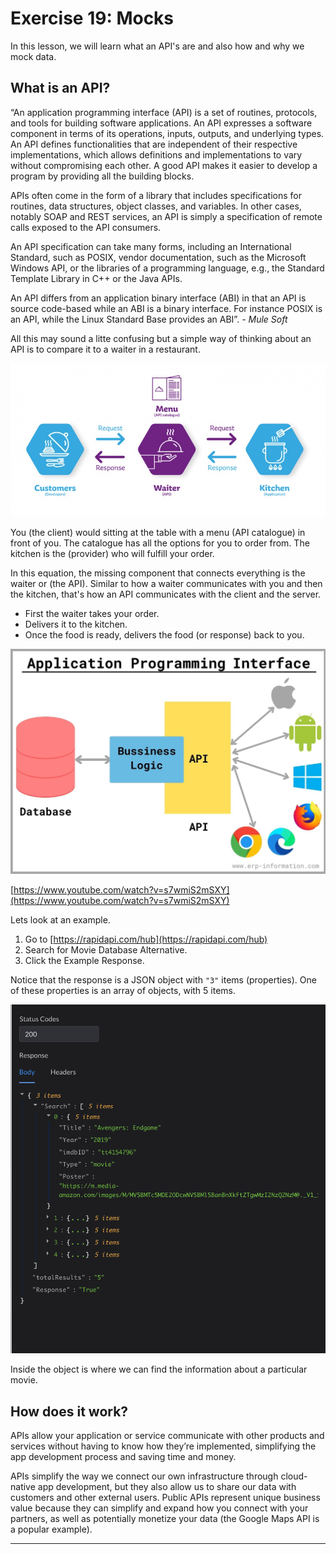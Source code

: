 # Exercise 19: Mocks

In this lesson, we will learn what an  API's are and also how and why we mock data.

## What is an API?

“An application programming interface (API) is a set of routines, protocols, and tools for building software applications. An API expresses a software component in terms of its operations, inputs, outputs, and underlying types. An API defines functionalities that are independent of their respective implementations, which allows definitions and implementations to vary without compromising each other. A good API makes it easier to develop a program by providing all the building blocks.

APIs often come in the form of a library that includes specifications for routines, data structures, object classes, and variables. In other cases, notably SOAP and REST services, an API is simply a specification of remote calls exposed to the API consumers.

An API specification can take many forms, including an International Standard, such as POSIX, vendor documentation, such as the Microsoft Windows API, or the libraries of a programming language, e.g., the Standard Template Library in C++ or the Java APIs.

An API differs from an application binary interface (ABI) in that an API is source code-based while an ABI is a binary interface. For instance POSIX is an API, while the Linux Standard Base provides an ABI”.
*- Mule Soft*

 All this may sound a litte confusing but a simple way of thinking about an API is to compare it to a waiter in a restaurant.

 ![API Waiter Example](assets/863_Infographie-API-restaurant-EN-800-100.jpg)

You (the client) would sitting at the table with a menu (API catalogue) in front of you. The catalogue has all the options for you to order from. The kitchen is the (provider) who will fulfill your order.

In this equation, the missing component that connects everything is the waiter or (the API). Similar to how a waiter communicates with you and then the kitchen, that's how an API communicates with the client and the server.

- First the waiter takes your order.
- Delivers it to the kitchen.
- Once the food is ready, delivers the food (or response) back to you.
  
![API](assets/Application-programming-interface-new.jpg)

[https://www.youtube.com/watch?v=s7wmiS2mSXY](https://www.youtube.com/watch?v=s7wmiS2mSXY)

Lets look at an example.

1. Go to [https://rapidapi.com/hub](https://rapidapi.com/hub)
2. Search for Movie Database Alternative.
3. Click the Example Response.

Notice that the response is a JSON object with `"3"` items (properties). One of these properties is an array of objects, with 5 items.

![API ScreenShot](assets/Screen%20Shot%202022-05-02%20at%2010.51.02%20AM.png)

Inside the object is where we can find the information about a particular movie.

## How does it work?

APIs allow your application or service communicate with other products and services without having to know how they’re implemented, simplifying the app development process and saving time and money.

APIs simplify the way we connect our own infrastructure through cloud-native app development, but they also allow us to share our data with customers and other external users.
Public APIs represent unique business value because they can simplify and expand how you connect with your partners, as well as potentially monetize your data (the Google Maps API is a popular example).

---
